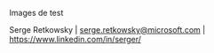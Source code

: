 Images de test

Serge Retkowsky | serge.retkowsky@microsoft.com | https://www.linkedin.com/in/serger/
